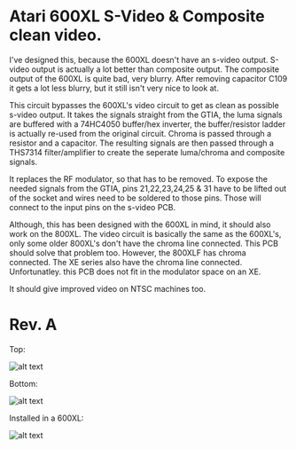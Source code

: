 # Atari 600XL S-Video & Composite clean video.

I've designed this, because the 600XL doesn't have an s-video output. S-video output is actually a lot better than composite output. The composite output of the 600XL is quite bad, very blurry. After removing capacitor C109 it gets a lot less blurry, but it still isn't very nice to look at.

This circuit bypasses the 600XL's video circuit to get as clean as possible s-video output. It takes the signals straight from the GTIA, the luma signals are buffered with a 74HC4050 buffer/hex inverter, the buffer/resistor ladder is actually re-used from the original circuit. Chroma is passed through a resistor and a capacitor.
The resulting signals are then passed through a THS7314 filter/amplifier to create the seperate luma/chroma and composite signals.

It replaces the RF modulator, so that has to be removed. To expose the needed signals from the GTIA, pins 21,22,23,24,25 & 31 have to be lifted out of the socket and wires need to be soldered to those pins. Those will connect to the input pins on the s-video PCB. 

Although, this has been designed with the 600XL in mind, it should also work on the 800XL. The video circuit is basically the same as the 600XL's, only some older 800XL's don't have the chroma line connected. This PCB should solve that problem too.
However, the 800XLF has chroma connected. The XE series also have the chroma line connected. Unfortunatley. this PCB does not fit in the modulator space on an XE.

It should give improved video on NTSC machines too.

# Rev. A

Top:

![alt text](https://github.com/redhawk668/Atari-600XL-S-Video-Composite/blob/main/Rev.%20A/Atari%20XL%20s-video%20Top.png)

Bottom:

![alt text](https://github.com/redhawk668/Atari-600XL-S-Video-Composite/blob/main/Rev.%20A/Atari%20XL%20s-video%20Bottom.png)

Installed in a 600XL:

![alt text](https://github.com/redhawk668/Atari-600XL-S-Video-Composite/blob/main/IMG_20210214_222057_1.jpg)








